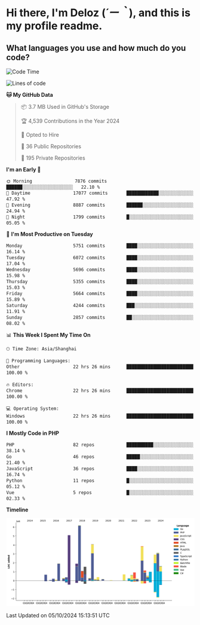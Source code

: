 # **Hi there, I'm Deloz (*´ー｀*), and this is my profile readme.**

## **What languages you use and how much do you code?**

<!--START_SECTION:waka-->
![Code Time](http://img.shields.io/badge/Code%20Time-4%2C760%20hrs%2030%20mins-blue)

![Lines of code](https://img.shields.io/badge/From%20Hello%20World%20I%27ve%20Written-41.2%20million%20lines%20of%20code-blue)

**🐱 My GitHub Data** 

> 📦 3.7 MB Used in GitHub's Storage 
 > 
> 🏆 4,539 Contributions in the Year 2024
 > 
> 💼 Opted to Hire
 > 
> 📜 36 Public Repositories 
 > 
> 🔑 195 Private Repositories 
 > 
**I'm an Early 🐤** 

```text
🌞 Morning                7876 commits        ██████░░░░░░░░░░░░░░░░░░░   22.10 % 
🌆 Daytime                17077 commits       ████████████░░░░░░░░░░░░░   47.92 % 
🌃 Evening                8887 commits        ██████░░░░░░░░░░░░░░░░░░░   24.94 % 
🌙 Night                  1799 commits        █░░░░░░░░░░░░░░░░░░░░░░░░   05.05 % 
```
📅 **I'm Most Productive on Tuesday** 

```text
Monday                   5751 commits        ████░░░░░░░░░░░░░░░░░░░░░   16.14 % 
Tuesday                  6072 commits        ████░░░░░░░░░░░░░░░░░░░░░   17.04 % 
Wednesday                5696 commits        ████░░░░░░░░░░░░░░░░░░░░░   15.98 % 
Thursday                 5355 commits        ████░░░░░░░░░░░░░░░░░░░░░   15.03 % 
Friday                   5664 commits        ████░░░░░░░░░░░░░░░░░░░░░   15.89 % 
Saturday                 4244 commits        ███░░░░░░░░░░░░░░░░░░░░░░   11.91 % 
Sunday                   2857 commits        ██░░░░░░░░░░░░░░░░░░░░░░░   08.02 % 
```


📊 **This Week I Spent My Time On** 

```text
🕑︎ Time Zone: Asia/Shanghai

💬 Programming Languages: 
Other                    22 hrs 26 mins      █████████████████████████   100.00 % 

🔥 Editors: 
Chrome                   22 hrs 26 mins      █████████████████████████   100.00 % 

💻 Operating System: 
Windows                  22 hrs 26 mins      █████████████████████████   100.00 % 
```

**I Mostly Code in PHP** 

```text
PHP                      82 repos            ██████████░░░░░░░░░░░░░░░   38.14 % 
Go                       46 repos            █████░░░░░░░░░░░░░░░░░░░░   21.40 % 
JavaScript               36 repos            ████░░░░░░░░░░░░░░░░░░░░░   16.74 % 
Python                   11 repos            █░░░░░░░░░░░░░░░░░░░░░░░░   05.12 % 
Vue                      5 repos             █░░░░░░░░░░░░░░░░░░░░░░░░   02.33 % 
```



**Timeline**

![Lines of Code chart](https://raw.githubusercontent.com/deloz/deloz/main/assets/bar_graph.png)


 Last Updated on 05/10/2024 15:13:51 UTC
<!--END_SECTION:waka-->
